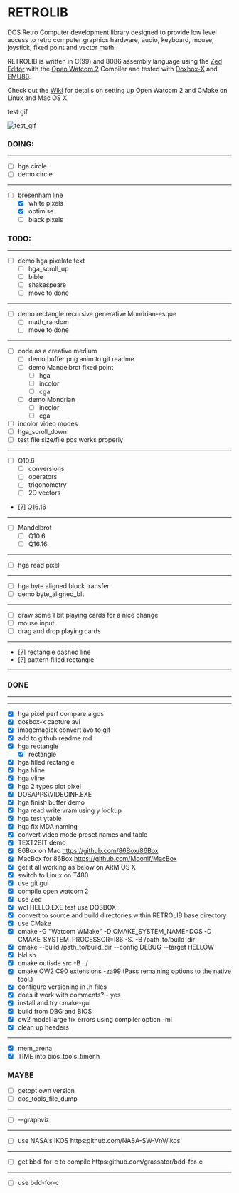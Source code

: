 # RETROLIB
DOS Retro Computer development library designed to provide low level access to retro computer graphics hardware, audio, keyboard, mouse, joystick, fixed point and vector math.

RETROLIB is written in C(99) and 8086 assembly language using the [Zed Editor](https://zed.dev/) with the [Open Watcom 2](https://open-watcom.github.io/) Compiler and tested with [Doxbox-X](https://dosbox-x.com/) and [EMU86](https://gcallah.github.io/Emu86/index.html).

Check out the [Wiki](https://github.com/ifknot/RETROLIB/wiki) for details on setting up Open Watcom 2 and CMake on Linux and Mac OS X.

test gif

![test_gif](https://cldup.com/Mm6skX4QVR.gif)

### DOING:
---
- [ ] hga circle
- [ ] demo circle
---
- [ ] bresenham line
  - [x] white pixels
  - [x] optimise
  - [ ] black pixels
### TODO:
---
- [ ] demo hga pixelate text
  - [ ] hga_scroll_up
  - [ ] bible
  - [ ] shakespeare
  - [ ] move to done
---
- [ ] demo rectangle recursive generative Mondrian-esque
  - [ ] math_random
  - [ ] move to done
---
- [ ] code as a creative medium
  - [ ] demo buffer png anim to git readme
  - [ ] demo Mandelbrot fixed point
    - [ ] hga
    - [ ] incolor
    - [ ] cga
  - [ ] demo Mondrian
    - [ ] incolor
    - [ ] cga
- [ ] incolor video modes
- [ ] hga_scroll_down
- [ ] test file size/file pos works properly
---
- [ ] Q10.6
  - [ ] conversions
  - [ ] operators
  - [ ] trigonometry
  - [ ] 2D vectors
- [?] Q16.16
---
- [ ] Mandelbrot
  - [ ] Q10.6
  - [ ] Q16.16
---
- [ ] hga read pixel
---
- [ ] hga byte aligned block transfer
- [ ] demo byte_aligned_blt
---
- [ ] draw some 1 bit playing cards for a nice change
- [ ] mouse input
- [ ] drag and drop playing cards
---
- [?] rectangle dashed line
- [?] pattern filled rectangle
---
### DONE
---
---
- [x] hga pixel perf compare algos
- [x] dosbox-x capture avi
- [x] imagemagick convert avo to gif
- [x] add to github readme.md
- [x] hga rectangle
  - [x] rectangle
- [x] hga filled rectangle
- [x] hga hline
- [x] hga vline
- [x] hga 2 types plot pixel
- [x] DOSAPPS\VIDEOINF.EXE
- [x] hga finish buffer demo
- [x] hga read write vram using y lookup
- [x] hga test ytable
- [x] hga fix MDA naming
- [X] convert video mode preset names and table
- [x] TEXT2BIT demo
- [x] 86Box on Mac https://github.com/86Box/86Box
- [x] MacBox for 86Box https://github.com/Moonif/MacBox
- [x] get it all working as below on ARM OS X
- [x] switch to Linux on T480
- [x] use git gui
- [x] compile open watcom 2
- [x] use Zed
- [x] wcl HELLO.EXE test use DOSBOX
- [x] convert to source and build directories within RETROLIB base directory
- [x] use CMake
- [x] cmake -G "Watcom WMake" -D CMAKE_SYSTEM_NAME=DOS -D CMAKE_SYSTEM_PROCESSOR=I86 -S. -B /path_to/build_dir
- [x] cmake --build /path_to/build_dir --config DEBUG --target HELLOW
- [x] bld.sh
- [x] cmake outisde src -B ../
- [x] cmake OW2 C90 extensions -za99 (Pass remaining options to the native tool.)
- [x] configure versioning in .h files
- [x] does it work with comments? - yes
- [x] install and try cmake-gui
- [x] build from DBG and BIOS
- [x] ow2 model large fix errors using compiler option -ml
- [x] clean up headers

---
- [x] mem_arena
- [x] TIME into bios_tools_timer.h

### MAYBE

- [ ] getopt own version
- [ ] dos_tools_file_dump
---
- [ ] --graphviz

---
- [ ] use NASA's IKOS https:github.com/NASA-SW-VnV/ikos'

---
- [ ] get bbd-for-c to compile https:github.com/grassator/bdd-for-c

---
- [ ] use bdd-for-c
